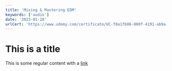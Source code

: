 ```yaml
---
title: 'Mixing & Mastering EDM'
keywords: ['audio']
date: '2023-01-28'
urlCert: 'https://www.udemy.com/certificate/UC-f8a1fb86-800f-4191-ab9a-2a185259bd45/'
---
```


# This is a title

This is some regular content with a [link](https://google.com)